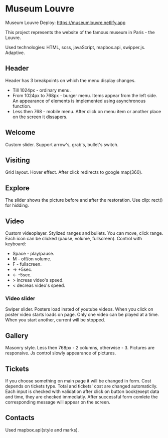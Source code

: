 # Museum Louvre
Museum Louvre
Deploy: https://museumlouvre.netlify.app

This project represents the website of the famous museum in Paris - the Louvre.

Used technologies: HTML, scss, javaScript, mapbox.api, swipper.js.
Adaptive.

## Header
Header has 3 breakpoints on which the menu display changes.
- Till 1024px - ordinary menu.
- From 1024px to 768px - burger menu. Items appear from the left side. An appearance of elements is implemented using asynchronous function.
- Less then 768 - mobile menu. After click on menu item or another place on the screen it dissapers.
## Welcome
Custom slider. Support arrow's, grab's, bullet's switch. 
## Visiting
Grid layout. Hover effect.
After click redirects to google map(360).
## Explore
The slider shows the picture before and after the restoration.
Use clip: rect() for hidding.
## Video
Custom videoplayer. 
Stylized ranges and bullets.
You can move, click range.
Each icon can be clicked (pause, volume, fullscreen).
Control with keyboard:
  - Space - play/pause.
  - M - off/on volume.
  - F - fullscreen.
  - -> +5sec.
  - <- -5sec.
  - \> increas video's speed.
  - < decreas video's speed.
### Video slider
Swiper slider.
Posters load insted of youtube videos. When you click on poster video starts loads on page.
Only one video can be played at a time. When you start another, current will be stopped.
## Gallery
Masonry style. 
Less then 768px - 2 columns, otherwise - 3. Pictures are responsive.
Js control slowly appearance of pictures.
## Tickets
If you choose something on main page it will be changed in form.
Cost depends on tickets type. Total and tickets' cost are changed automaticlly.
Each input is checked with validation after click on button book(exept data and time, they are checked immediatly.
After successful form comlete the corresponding message will appear on the screen.
## Contacts
Used mapbox.api(style and marks).
